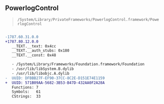 ## PowerlogControl

> `/System/Library/PrivateFrameworks/PowerlogControl.framework/PowerlogControl`

```diff

-1787.60.31.0.0
+1787.80.12.0.0
   __TEXT.__text: 0x4cc
   __TEXT.__auth_stubs: 0x180
   __TEXT.__const: 0x48

   - /System/Library/Frameworks/Foundation.framework/Foundation
   - /usr/lib/libSystem.B.dylib
   - /usr/lib/libobjc.A.dylib
-  UUID: DFBBB27F-EF90-37CC-8C2E-D151E74E1159
+  UUID: 571B09AA-5682-3B53-B47D-432AA0F2A28A
   Functions: 7
   Symbols:   61
   CStrings:  33

```
